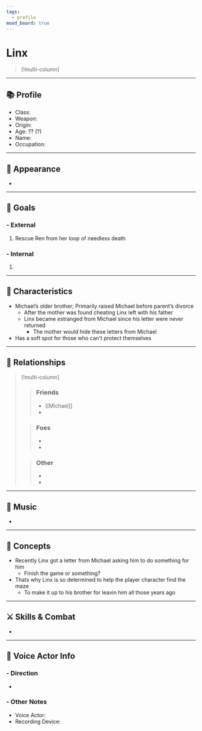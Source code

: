 ```yaml
---
tags:
  - profile
mood_board: true
---
```

# Linx

>[!multi-column]
>
>
>

---
## 📚 Profile

- Class: 
- Weapon: 
- Origin: 
- Age: ?? (?)
- Name: 
- Occupation: 

---
## 💅 Appearance

- 

---
## 🏁 Goals

### - External
1. Rescue Ren from her loop of needless death

### - Internal
 1. 

---
## 🎨 Characteristics

- Michael’s older brother; Primarily raised Michael before parent’s divorce
	- After the mother was found cheating Linx left with his father
	- Linx became estranged from Michael since his letter were never returned
		- The mother would hide these letters from Michael
- Has a soft spot for those who can't protect themselves

---
## 🤝 Relationships

>[!multi-column]
>> ### Friends
>> - [[Michael]]
>> - 
>
>>### Foes
>> - 
>> - 
>
>> ### Other
>> -
>> -

---
## 🎵 Music

- 

---
## 💭 Concepts 

- Recently Linx got a letter from Michael asking him to do something for him
	- Finish the game or something?
- Thats why Linx is so determined to help the player character find the maze
	- To make it up to his brother for leavin him all those years ago

---
## ⚔ Skills & Combat

- 

---
## 🎤 Voice Actor Info

### - Direction
- 

### - Other Notes
- Voice Actor:
- Recording Device: 